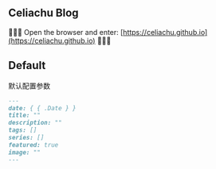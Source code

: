## Celiachu Blog

🎉🎉🎉 Open the browser and enter: [https://celiachu.github.io](https://celiachu.github.io) 🎉🎉🎉

## Default

默认配置参数

```markdown
---
date: { { .Date } }
title: ""
description: ""
tags: []
series: []
featured: true
image: ""
---
```
